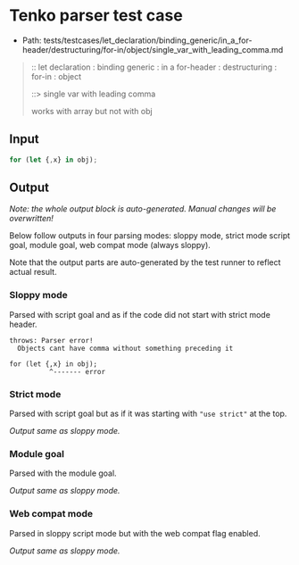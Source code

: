 # Tenko parser test case

- Path: tests/testcases/let_declaration/binding_generic/in_a_for-header/destructuring/for-in/object/single_var_with_leading_comma.md

> :: let declaration : binding generic : in a for-header : destructuring : for-in : object
>
> ::> single var with leading comma
>
> works with array but not with obj

## Input

`````js
for (let {,x} in obj);
`````

## Output

_Note: the whole output block is auto-generated. Manual changes will be overwritten!_

Below follow outputs in four parsing modes: sloppy mode, strict mode script goal, module goal, web compat mode (always sloppy).

Note that the output parts are auto-generated by the test runner to reflect actual result.

### Sloppy mode

Parsed with script goal and as if the code did not start with strict mode header.

`````
throws: Parser error!
  Objects cant have comma without something preceding it

for (let {,x} in obj);
          ^------- error
`````

### Strict mode

Parsed with script goal but as if it was starting with `"use strict"` at the top.

_Output same as sloppy mode._

### Module goal

Parsed with the module goal.

_Output same as sloppy mode._

### Web compat mode

Parsed in sloppy script mode but with the web compat flag enabled.

_Output same as sloppy mode._
